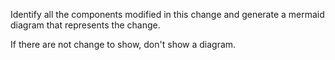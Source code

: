 Identify all the components modified in this change
and generate a mermaid diagram that represents the change.

If there are not change to show, don't show a diagram.